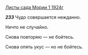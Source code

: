 
[Листы сада Мории 1 1924г](https://127.0.0.1:4002/agni/1924)

___233___
Чудо совершается нежданно.   

Ничто не случайно.   

Снова повторяю — не бойтесь.   

Снова опять укус — но не бойтесь.   

